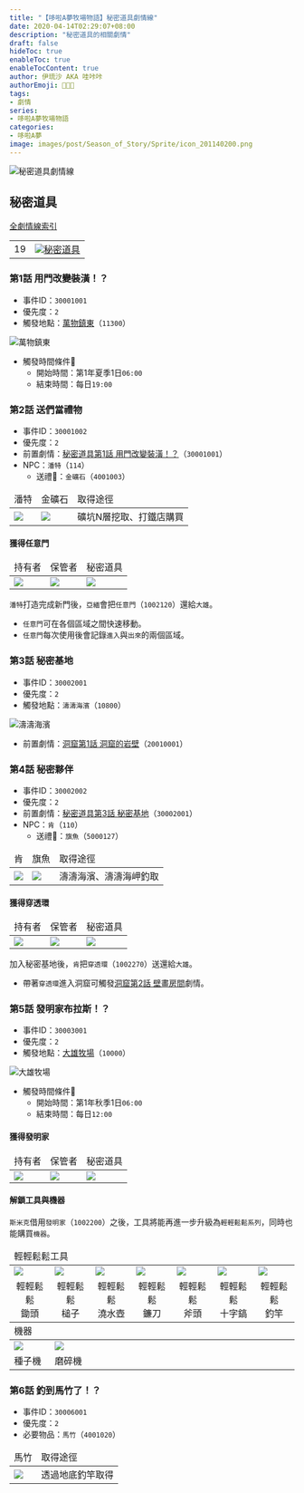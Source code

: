 ```yaml
---
title: "【哆啦A夢牧場物語】秘密道具劇情線"
date: 2020-04-14T02:29:07+08:00
description: "秘密道具的相關劇情"
draft: false
hideToc: true
enableToc: true
enableTocContent: true
author: 伊琉沙 AKA 哇咔咔
authorEmoji: 👩🏿‍🚀
tags: 
- 劇情
series:
- 哆啦A夢牧場物語
categories:
- 哆啦A夢
image: images/post/Season_of_Story/Sprite/icon_201140200.png
---
```

![秘密道具劇情線](/images/post/Season_of_Story/Sprite/icon_1002260.png)
## 秘密道具
[全劇情線索引](../doraemon-story-index/#劇情線)
<table>
    <tr>
        <td>19</td>
        <td align="center"><a href="../doraemon-story-19"><img src= "/images/post/Season_of_Story/Sprite/icon_201140200.png">秘密道具</a></td>
    </tr>
</table>

### 第1話 用門改變裝潢！？
+ 事件ID：`30001001`
+ 優先度：`2`
+ 觸發地點：[萬物鎮東](../doraemon-story-map#萬物鎮東)（`11300`）

![萬物鎮東](/images/post/Season_of_Story/Map/11300.png)
+ 觸發時間條件📆
    + 開始時間：第1年夏季1日`06:00`
    + 結束時間：每日`19:00`

### 第2話 送們當禮物
+ 事件ID：`30001002`
+ 優先度：`2`
+ 前置劇情：[秘密道具第1話 用門改變裝潢！？](#第1話-用門改變裝潢)（`30001001`）
+ NPC：`潘特`（`114`）
    + 送禮🎁：`金礦石`（`4001003`）
<table>
    <thead>
        <tr>
            <td>潘特</td>
            <td>金礦石</td>
            <td>取得途徑</td>
        </tr>
    </thead>
    <tr>
        <td><img src= "/images/post/Season_of_Story/Sprite/icon_201041140.png"></td>
        <td><img src= "/images/post/Season_of_Story/Sprite/icon_4001003.png"></td>
        <td>礦坑N層挖取、打鐵店購買</td>
    </tr>
</table>

#### 獲得任意門
<table>
    <thead>
        <tr>
            <td>持有者</td>
            <td>保管者</td>
            <td>秘密道具</td>
        </tr>
    </thead>
    <tr>
        <td><img src= "/images/post/Season_of_Story/Sprite/icon_201041200.png"></td>
        <td><img src= "/images/post/Season_of_Story/Sprite/icon_201041000.png"></td>
        <td><img src= "/images/post/Season_of_Story/Sprite/icon_1002120.png"></td>
    </tr>
</table>

`潘特`打造完成新門後，`亞緬`會把`任意門`（`1002120`）還給`大雄`。
+ `任意門`可在各個區域之間快速移動。
+ `任意門`每次使用後會記錄`進入`與`出來`的兩個區域。

### 第3話 秘密基地
+ 事件ID：`30002001`
+ 優先度：`2`
+ 觸發地點：`濤濤海濱`（`10800`）

![濤濤海濱](/images/post/Season_of_Story/Map/10800.png)
+ 前置劇情：[洞窟第1話 洞窟的岩壁](../doraemon-story-20#第1話-洞窟的岩壁)（`20010001`）

### 第4話 秘密夥伴
+ 事件ID：`30002002`
+ 優先度：`2`
+ 前置劇情：[秘密道具第3話 秘密基地](#第3話-秘密基地)（`30002001`）
+ NPC：`肯`（`110`）
    + 送禮🎁：`旗魚`（`5000127`）
<table>
    <thead>
        <tr>
            <td>肯</td>
            <td>旗魚</td>
            <td>取得途徑</td>
        </tr>
    </thead>
    <tr>
        <td><img src= "/images/post/Season_of_Story/Sprite/icon_201041100.png"></td>
        <td><img src= "/images/post/Season_of_Story/Sprite/icon_5000127.png"></td>
        <td>濤濤海濱、濤濤海岬釣取</td>
    </tr>
</table>

#### 獲得穿透環
<table>
    <thead>
        <tr>
            <td>持有者</td>
            <td>保管者</td>
            <td>秘密道具</td>
        </tr>
    </thead>
    <tr>
        <td><img src= "/images/post/Season_of_Story/Sprite/icon_201041100.png"></td>
        <td><img src= "/images/post/Season_of_Story/Sprite/icon_201041000.png"></td>
        <td><img src= "/images/post/Season_of_Story/Sprite/icon_1002270.png"></td>
    </tr>
</table>

加入秘密基地後，`肯`把`穿透環`（`1002270`）送還給`大雄`。
+ 帶著`穿透環`進入洞窟可觸發[洞窟第2話 壁畫房間](../doraemon-story-20#第2話-壁畫房間)劇情。

### 第5話 發明家布拉斯！？
+ 事件ID：`30003001`
+ 優先度：`2`
+ 觸發地點：[大雄牧場](../doraemon-story-map#大雄牧場)（`10000`）

![大雄牧場](/images/post/Season_of_Story/Map/10000.png)
+ 觸發時間條件📆
    + 開始時間：第1年秋季1日`06:00`
    + 結束時間：每日`12:00`

#### 獲得發明家
<table>
    <thead>
        <tr>
            <td>持有者</td>
            <td>保管者</td>
            <td>秘密道具</td>
        </tr>
    </thead>
    <tr>
        <td><img src= "/images/post/Season_of_Story/Sprite/icon_201041160.png"></td>
        <td><img src= "/images/post/Season_of_Story/Sprite/icon_201041150.png"></td>
        <td><img src= "/images/post/Season_of_Story/Sprite/icon_1002200.png"></td>
    </tr>
</table>

#### 解鎖工具與機器
`斯米克`借用`發明家`（`1002200`）之後，工具將能再進一步升級為`輕輕鬆鬆系列`，同時也能購買`機器`。
<table>
    <thead>
        <tr>
            <td colspan="7">輕輕鬆鬆工具</td>
        </tr>
    </thead>
    <tr>
        <td><img src= "/images/post/Season_of_Story/Sprite/icon_1001005.png"></td>
        <td><img src= "/images/post/Season_of_Story/Sprite/icon_1001015.png"></td>
        <td><img src= "/images/post/Season_of_Story/Sprite/icon_1001025.png"></td>
        <td><img src= "/images/post/Season_of_Story/Sprite/icon_1001035.png"></td>
        <td><img src= "/images/post/Season_of_Story/Sprite/icon_1001045.png"></td>
        <td><img src= "/images/post/Season_of_Story/Sprite/icon_1001055.png"></td>
        <td><img src= "/images/post/Season_of_Story/Sprite/icon_1001065.png"></td>
    </tr>
    <tr>
        <td align="center">輕輕鬆鬆<br>鋤頭</td>
        <td align="center">輕輕鬆鬆<br>槌子</td>
        <td align="center">輕輕鬆鬆<br>澆水壺</td>
        <td align="center">輕輕鬆鬆<br>鐮刀</td>
        <td align="center">輕輕鬆鬆<br>斧頭</td>
        <td align="center">輕輕鬆鬆<br>十字鎬</td>
        <td align="center">輕輕鬆鬆<br>釣竿</td>
    </tr>
    <thead>
        <tr>
            <td colspan="7">機器</td>
        </tr>
    </thead>
    <tr>
        <td><img src= "/images/post/Season_of_Story/Sprite/icon_201080090.png"></td>
        <td><img src= "/images/post/Season_of_Story/Sprite/icon_201080100.png"></td>
    </tr>
    <tr>
        <td>種子機</td>
        <td>磨碎機</td>
    </tr>
</table>

### 第6話 釣到馬竹了！？
+ 事件ID：`30006001`
+ 優先度：`2`
+ 必要物品：`馬竹`（`4001020`）
<table>
    <thead>
        <tr>
            <td>馬竹</td>
            <td>取得途徑</td>
        </tr>
    </thead>
    <tr>
        <td><img src= "/images/post/Season_of_Story/Sprite/icon_4001020.png"></td>
        <td>透過地底釣竿取得</td>
    </tr>
</table>